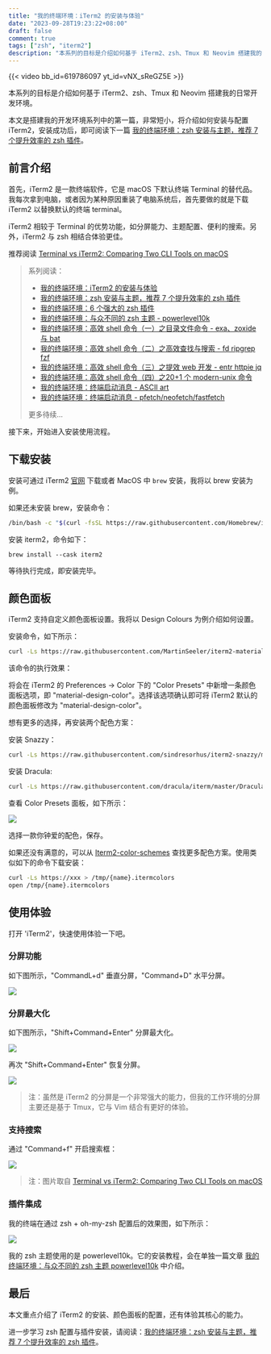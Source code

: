 ```yaml
---
title: "我的终端环境：iTerm2 的安装与体验"
date: "2023-09-28T19:23:22+08:00"
draft: false
comment: true
tags: ["zsh", "iterm2"]
description: "本系列的目标是介绍如何基于 iTerm2、zsh、Tmux 和 Neovim 搭建我的日常开发环境"
---
```


{{< video bb_id=619786097 yt_id=vNX_sReGZ5E >}}

本系列的目标是介绍如何基于 iTerm2、zsh、Tmux 和 Neovim 搭建我的日常开发环境。

本文是搭建我的开发环境系列中的第一篇，非常短小，将介绍如何安装与配置 iTerm2，安装成功后，即可阅读下一篇 [我的终端环境：zsh 安装与主题，推荐 7 个提升效率的 zsh 插件](https://www.poloxue.com/posts/2023-10-16-zsh-themes-and-plugins/)。

## 前言介绍

首先，iTerm2 是一款终端软件，它是 macOS 下默认终端 Terminal 的替代品。我每次拿到电脑，或者因为某种原因重装了电脑系统后，首先要做的就是下载 iTerm2 以替换默认的终端 terminal。

iTerm2 相较于 Terminal 的优势功能，如分屏能力、主题配置、便利的搜索。另外，iTerm2 与 zsh 相结合体验更佳。

推荐阅读 [Terminal vs iTerm2: Comparing Two CLI Tools on macOS](https://techwiser.com/terminal-vs-iterm2-comparison/#:~:text=1.-,Multiple%20Panes,panes%2C%20in%20the%20same%20window.)

> 系列阅读：
>
> - [我的终端环境：iTerm2 的安装与体验](https://www.poloxue.com/posts/2023-09-25-install-iterm2-as-my-developing-environment/)
> - [我的终端环境：zsh 安装与主题，推荐 7 个提升效率的 zsh 插件](https://poloxue.com/posts/2023-10-16-zsh-themes-and-plugins/)
> - [我的终端环境：6 个强大的 zsh 插件](https://www.poloxue.com/posts/2023-10-19-zsh-6-powerful-plugins/)
> - [我的终端环境：与众不同的 zsh 主题 - powerlevel10k](https://www.poloxue.com/posts/2023-10-20-zsh-theme-powerlevel10k/)
> - [我的终端环境：高效 shell 命令（一）之目录文件命令 - exa、zoxide 与 bat](https://www.poloxue.com/posts/2023-10-28-high-productivity-shell-commands-part1/)
> - [我的终端环境：高效 shell 命令（二）之高效查找与搜索 - fd ripgrep fzf](https://www.poloxue.com/posts/2023-10-30-high-productivity-shell-commands-part2/)
> - [我的终端环境：高效 shell 命令（三）之提效 web 开发 - entr httpie jq](https://www.poloxue.com/posts/2023-11-02-high-productivity-shell-commands-part3/)
> - [我的终端环境：高效 shell 命令（四）之20+1 个 modern-unix 命令](https://www.poloxue.com/posts/2023-11-07-high-productivity-shell-commands-part4/)
> - [我的终端环境：终端启动消息 - ASCII art](https://www.poloxue.com/posts/2023-11-15-beautify-your-terminal-welcome-message)
> - [我的终端环境：终端启动消息 - pfetch/neofetch/fastfetch](https://www.poloxue.com/posts/2023-11-16-beautify-your-terminal-welcome-using-fetch/)
>
> 更多待续...


接下来，开始进入安装使用流程。

## 下载安装

安装可通过 iTerm2 [官网](https://iterm2.com/) 下载或者 MacOS 中 `brew` 安装，我将以 brew 安装为例。

如果还未安装 brew，安装命令：

```bash
/bin/bash -c "$(curl -fsSL https://raw.githubusercontent.com/Homebrew/install/HEAD/install.sh)"
```

安装 iterm2，命令如下：

```
brew install --cask iterm2
```

等待执行完成，即安装完毕。

## 颜色面板

iTerm2 支持自定义颜色面板设置。我将以 Design Colours 为例介绍如何设置。

安装命令，如下所示：

```bash
curl -Ls https://raw.githubusercontent.com/MartinSeeler/iterm2-material-design/master/material-design-colors.itermcolors > /tmp/material-design-colors.itermcolors && open /tmp/material-design-colors.itermcolors
```

该命令的执行效果：

将会在 iTerm2 的 Preferences -> Color 下的 "Color Presets" 中新增一条颜色面板选项，即 "material-design-color"。选择该选项确认即可将 iTerm2 默认的颜色面板修改为 "material-design-color"。

想有更多的选择，再安装两个配色方案：


安装 Snazzy：

```bash
curl -Ls https://raw.githubusercontent.com/sindresorhus/iterm2-snazzy/main/Snazzy.itermcolors > /tmp/Snazzy.itermcolors && open /tmp/Snazzy.itermcolors
```

安装 Dracula:

```bash
curl -Ls https://raw.githubusercontent.com/dracula/iterm/master/Dracula.itermcolors > /tmp/Dracula.itermcolors && open /tmp/Dracula.itermcolors
```
 
查看 Color Presets 面板，如下所示：

![](https://cdn.jsdelivr.net/gh/poloxue/images@main/2023-09-25-install-iterm2-as-my-developing-environment-01.png)

选择一款你钟爱的配色，保存。

如果还没有满意的，可以从 [Iterm2-color-schemes](https://iterm2colorschemes.com/) 查找更多配色方案。使用类似如下的命令下载安装：

```bash
curl -Ls https://xxx > /tmp/{name}.itermcolors
open /tmp/{name}.itermcolors
```

## 使用体验

打开 'iTerm2'，快速使用体验一下吧。

### 分屏功能

如下图所示，"CommandL+d" 垂直分屏，"Command+D" 水平分屏。

![](https://cdn.jsdelivr.net/gh/poloxue/images@main/2023-09-25-install-iterm2-as-my-developing-environment-02.jpeg)

### 分屏最大化

如下图所示，"Shift+Command+Enter" 分屏最大化。

![](https://cdn.jsdelivr.net/gh/poloxue/images@main/2023-09-25-install-iterm2-as-my-developing-environment-03.jpeg)

再次 "Shift+Command+Enter" 恢复分屏。

![](https://cdn.jsdelivr.net/gh/poloxue/images@main/2023-09-25-install-iterm2-as-my-developing-environment-04.jpeg)

> 注：虽然是 iTerm2 的分屏是一个非常强大的能力，但我的工作环境的分屏主要还是基于 Tmux，它与 Vim 结合有更好的体验。

### 支持搜索

通过 "Command+f" 开启搜索框：

![](https://cdn.jsdelivr.net/gh/poloxue/images@main/2023-09-25-install-iterm2-as-my-developing-environment-05.jpeg)

> 注：图片取自 [Terminal vs iTerm2: Comparing Two CLI Tools on macOS](https://techwiser.com/terminal-vs-iterm2-comparison/#:~:text=1.-,Multiple%20Panes,panes%2C%20in%20the%20same%20window)

### 插件集成

我的终端在通过 zsh + oh-my-zsh 配置后的效果图，如下所示：

![](https://cdn.jsdelivr.net/gh/poloxue/images@main/2023-09-25-install-iterm2-as-my-developing-environment-06.png)

我的 zsh 主题使用的是 powerlevel10k。它的安装教程，会在单独一篇文章 [我的终端环境：与众不同的 zsh 主题 powerlevel10k](https://www.poloxue.com/posts/2023-10-20-zsh-theme-powerlevel10k/) 中介绍。

## 最后

本文重点介绍了 iTerm2 的安装、颜色面板的配置，还有体验其核心的能力。

进一步学习 zsh 配置与插件安装，请阅读：[我的终端环境：zsh 安装与主题，推荐 7 个提升效率的 zsh 插件](https://www.poloxue.com/posts/2023-10-16-zsh-themes-and-plugins/)。

